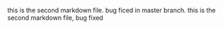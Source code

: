 this is the second markdown file. bug ficed in master branch.
this is the second markdown file, bug fixed
